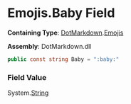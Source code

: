 # Emojis\.Baby Field

**Containing Type**: [DotMarkdown](../../README.md)\.[Emojis](../README.md)

**Assembly**: DotMarkdown\.dll

```csharp
public const string Baby = ":baby:"
```

### Field Value

System\.[String](https://docs.microsoft.com/en-us/dotnet/api/system.string)